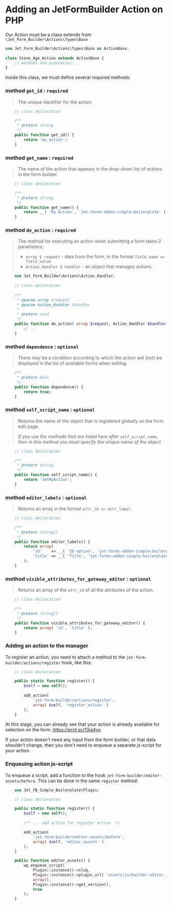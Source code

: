 # Adding an JetFormBuilder Action on PHP

Our Action must be a class extends from `\Jet_Form_Builder\Actions\Types\Base`
```php  
use Jet_Form_Builder\Actions\Types\Base as ActionBase;  
  
class Stone_Age_Action extends ActionBase {
    // methods and propreties...
}
```
Inside this class, we must define several required methods:


### method `get_id` : `required`
> The unique identifier for the action.
```php
    // class declaration

    /**  
     * @return string  
     */
    public function get_id() {  
        return 'my_action';  
    }
```

### method `get_name` : `required`
> The name of the action that appears in the drop-down list of actions in the form builder.
```php
    // class declaration

    /**  
     * @return string  
     */
    public function get_name() {  
        return __( 'My Action', 'jet-forms-addon-simple-boilerplate' );  
    }
```

### method `do_action` : `required`
>  The method for executing an action when submitting a form takes 2 parameters:
> - `array $ request` - data from the form, in the format `field_name => field_value`
> - `Action_Handler $ handler` - an object that manages actions.
```php
    use Jet_Form_Builder\Actions\Action_Handler;
	
    // class declaration
	
    /**  
     * @param array $request  
     * @param Action_Handler $handler  
     *  
     * @return void  
     */
    public function do_action( array $request, Action_Handler $handler ) {  
        // ...  
    }
```

### method `dependence` : `optional`
> There may be a condition according to which the action will (not) be displayed in the list of available forms when editing.
```php
    /**
     * @return bool
     */
    public function dependence() {
        return true;
    }
```

### method `self_script_name` : `optional`
> Returns the name of the object that is registered globally on the form edit page.

> *If you use the methods that are listed here after `self_script_name`, 
> then in this method you must specify the unique name of the object*
```php
    // class declaration

    /**  
     * @return string  
     */
    public function self_script_name() {  
        return 'JetMyAction';  
    }
```

### method `editor_labels` : `optional`
> Returns an array in the format `attr_id => attr_label`.
```php
    // class declaration

    /**  
     * @return string[]  
     */
    public function editor_labels() {  
        return array(  
            'id'    => __( 'ID option', 'jet-forms-addon-simple-boilerplate' ),  
            'title' => __( 'Title', 'jet-forms-addon-simple-boilerplate' )  
        );  
    }
```

### method `visible_attributes_for_gateway_editor` : `optional`
> Returns an array of the `attr_id` of all the attributes of the action.
```php
    // class declaration

    /**
     * @return string[]
     */
    public function visible_attributes_for_gateway_editor() {
        return array( 'id', 'title' );
    }
```
### Adding an action to the manager
To register an action, you need to attach a method to the 
`jet-form-builder/actions/register` hook, like this:
```php
    // class declaration

    public static function register() {
        $self = new self();
    
    	add_action(
            'jet-form-builder/actions/register',
            array( $self, 'register_action' )
        );
    }
```
At this stage, you can already see that your action is already 
available for selection on the form. https://prnt.sc/13ig4yx

If your action doesn't need any input from the form builder, or that data shouldn't 
change, then you don't need to enqueue a separate js-script for your action.

### Enqueuing action js-script
To enqueue a script, add a function to the hook
`jet-form-builder/editor-assets/before`. 
This can be done in the same `register` method: 
```php
    use Jet_FB_Simple_Boilerplate\Plugin;

    // class declaration

    public static function register() {
        $self = new self();
    
    	/** ... add action for register action  */

        add_action(
            'jet-form-builder/editor-assets/before',
            array( $self, 'editor_assets' )
        );
    }

    public function editor_assets() {
        wp_enqueue_script(
            Plugin::instance()->slug,
            Plugin::instance()->plugin_url( 'assets/js/builder.editor.js' ),
            array(),
            Plugin::instance()->get_version(),
            true
        );
    }
```